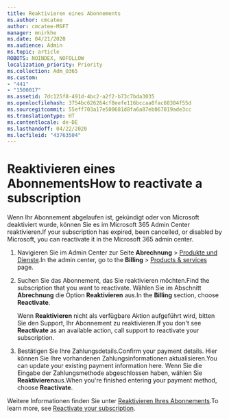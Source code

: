 ```yaml
---
title: Reaktivieren eines Abonnements
ms.author: cmcatee
author: cmcatee-MSFT
manager: mnirkhe
ms.date: 04/21/2020
ms.audience: Admin
ms.topic: article
ROBOTS: NOINDEX, NOFOLLOW
localization_priority: Priority
ms.collection: Adm_O365
ms.custom:
- "441"
- "1500017"
ms.assetid: 7dc125f8-491d-4bc2-a2f2-b73c7bda3035
ms.openlocfilehash: 3754bc626264cf8eefe116bccaa0fac60384f55d
ms.sourcegitcommit: 55eff703a17e500681d8fa6a87eb067019ade3cc
ms.translationtype: HT
ms.contentlocale: de-DE
ms.lasthandoff: 04/22/2020
ms.locfileid: "43763504"
---
```

# <a name="how-to-reactivate-a-subscription"></a><span data-ttu-id="79b61-102">Reaktivieren eines Abonnements</span><span class="sxs-lookup"><span data-stu-id="79b61-102">How to reactivate a subscription</span></span>

<span data-ttu-id="79b61-103">Wenn Ihr Abonnement abgelaufen ist, gekündigt oder von Microsoft deaktiviert wurde, können Sie es im Microsoft 365 Admin Center reaktivieren.</span><span class="sxs-lookup"><span data-stu-id="79b61-103">If your subscription has expired, been cancelled, or disabled by Microsoft, you can reactivate it in the Microsoft 365 admin center.</span></span>
  
1. <span data-ttu-id="79b61-104">Navigieren Sie im Admin Center zur Seite **Abrechnung** \> [Produkte und Dienste](https://go.microsoft.com/fwlink/p/?linkid=842054).</span><span class="sxs-lookup"><span data-stu-id="79b61-104">In the admin center, go to the **Billing** \> [Products & services](https://go.microsoft.com/fwlink/p/?linkid=842054) page.</span></span>

2. <span data-ttu-id="79b61-105">Suchen Sie das Abonnement, das Sie reaktivieren möchten.</span><span class="sxs-lookup"><span data-stu-id="79b61-105">Find the subscription that you want to reactivate.</span></span> <span data-ttu-id="79b61-106">Wählen Sie im Abschnitt **Abrechnung** die Option **Reaktivieren** aus.</span><span class="sxs-lookup"><span data-stu-id="79b61-106">In the **Billing** section, choose **Reactivate**.</span></span>

    <span data-ttu-id="79b61-107">Wenn **Reaktivieren** nicht als verfügbare Aktion aufgeführt wird, bitten Sie den Support, Ihr Abonnement zu reaktivieren.</span><span class="sxs-lookup"><span data-stu-id="79b61-107">If you don't see **Reactivate** as an available action, call support to reactivate your subscription.</span></span>

3. <span data-ttu-id="79b61-108">Bestätigen Sie Ihre Zahlungsdetails.</span><span class="sxs-lookup"><span data-stu-id="79b61-108">Confirm your payment details.</span></span> <span data-ttu-id="79b61-109">Hier können Sie Ihre vorhandenen Zahlungsinformationen aktualisieren.</span><span class="sxs-lookup"><span data-stu-id="79b61-109">You can update your existing payment information here.</span></span> <span data-ttu-id="79b61-110">Wenn Sie die Eingabe der Zahlungsmethode abgeschlossen haben, wählen Sie **Reaktivieren**aus.</span><span class="sxs-lookup"><span data-stu-id="79b61-110">When you're finished entering your payment method, choose **Reactivate**.</span></span>

<span data-ttu-id="79b61-111">Weitere Informationen finden Sie unter [Reaktivieren Ihres Abonnements](https://docs.microsoft.com/office365/admin/subscriptions-and-billing/reactivate-your-subscription).</span><span class="sxs-lookup"><span data-stu-id="79b61-111">To learn more, see [Reactivate your subscription](https://docs.microsoft.com/office365/admin/subscriptions-and-billing/reactivate-your-subscription).</span></span>